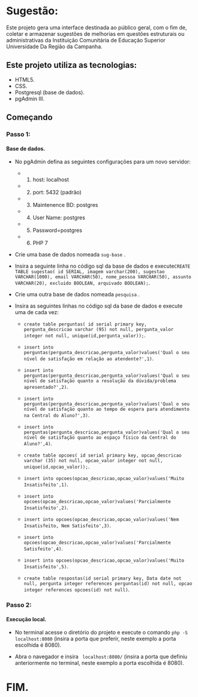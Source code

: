 # Sugestão:

Este projeto gera uma interface destinada ao público geral, com o fim de, coletar e armazenar sugestões de melhorias em questões estruturais ou administrativas da Instituição Comunitária de Educação Superior Universidade Da Região da Campanha.

## Este projeto utiliza as tecnologias:

* HTML5.
* CSS.
* Postgresql (base de dados).
* pgAdmin III.


## Começando

### Passo 1:

#### Base de dados.

* No pgAdmin defina as seguintes configurações para um novo servidor: 

    * 1. host: localhost 
    * 2. port: 5432 (padrão)
    * 3. Maintenence BD: postgres
    * 4. User Name: postgres 
    * 5. Password=postgres 
    * 6. PHP 7

* Crie uma base de dados nomeada ``` sug-base ``` .

* Insira a seguinte linha no código sql da base de dados e execute``` CREATE TABLE sugestao( id SERIAL, imagem varchar(200), sugestao VARCHAR(1000), email VARCHAR(50), nome_pessoa VARCHAR(50), assunto VARCHAR(20), excluido BOOLEAN, arquivado BOOLEAN); ```.

* Crie uma outra base de dados nomeada ``` pesquisa ``` .

* Insira as seguintes linhas no código sql da base de dados e execute uma de cada vez:
    
    * ``` create table perguntas( id serial primary key, pergunta_descricao varchar (95) not null, pergunta_valor integer not null, unique(id,pergunta_valor)); ```.

    * ``` insert into perguntas(pergunta_descricao,pergunta_valor)values('Qual o seu nível de satisfação em relação ao atendente?',1) ```.

    * ``` insert into perguntas(pergunta_descricao,pergunta_valor)values('Qual o seu nível de satisfação quanto a resolução da dúvida/problema apresentado?',2) ```.

    * ``` insert into perguntas(pergunta_descricao,pergunta_valor)values('Qual o seu nível de satisfação quanto ao tempo de espera para atendimento na Central do Aluno?',3) ```.

    * ``` insert into perguntas(pergunta_descricao,pergunta_valor)values('Qual o seu nível de satisfação quanto ao espaço físico da Central do Aluno?',4) ```.

    * ``` create table opcoes( id serial primary key, opcao_descricao varchar (35) not null, opcao_valor integer not null, unique(id,opcao_valor)); ```.

    * ``` insert into opcoes(opcao_descricao,opcao_valor)values('Muito Insatisfeito',1) ```.

    * ``` insert into opcoes(opcao_descricao,opcao_valor)values('Parcialmente Insatisfeito',2) ```.

    * ``` insert into opcoes(opcao_descricao,opcao_valor)values('Nem Insatisfeito, Nem Satisfeito',3) ```.

    * ``` insert into opcoes(opcao_descricao,opcao_valor)values('Parcialmente Satisfeito',4) ```.

    * ``` insert into opcoes(opcao_descricao,opcao_valor)values('Muito Insatisfeito',5) ```.

    * ``` create table respostas(id serial primary key, Data date not null, pergunta integer references perguntas(id) not null, opcao integer references opcoes(id) not null) ```.

### Passo 2:

#### Execução local.

* No terminal acesse o diretório do projeto e execute o comando ``` php -S localhost:8080 ``` (insira a porta que preferir, neste exemplo a porta escolhida é 8080).

* Abra o navegador e insira ``` localhost:8080/``` (insira a porta que definiu anteriormente no terminal, neste exemplo a porta escolhida é 8080).

# FIM.

